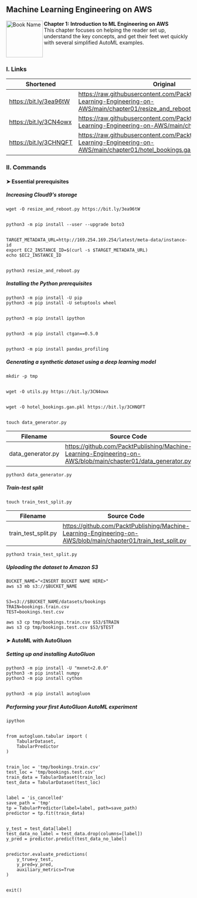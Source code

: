 ## Machine Learning Engineering on AWS

<a href="https://www.packtpub.com/product/machine-learning-engineering-on-aws/9781803247595"><img src="https://static.packt-cdn.com/products/9781803247595/cover/smaller" alt="Book Name" height="100px" align="left"></a>

**Chapter 1: Introduction to ML Engineering on AWS** <br />
This chapter focuses on helping the reader set up, understand the key concepts, and get their feet wet quickly with several
simplified AutoML examples.

<br />

### I. Links

| Shortened              | Original                                                                                                                    |
|------------------------|-----------------------------------------------------------------------------------------------------------------------------|
| https://bit.ly/3ea96tW | https://raw.githubusercontent.com/PacktPublishing/Machine-Learning-Engineering-on-AWS/main/chapter01/resize_and_reboot.py   |
| https://bit.ly/3CN4owx | https://raw.githubusercontent.com/PacktPublishing/Machine-Learning-Engineering-on-AWS/main/chapter01/utils.py               |
| https://bit.ly/3CHNQFT | https://raw.githubusercontent.com/PacktPublishing/Machine-Learning-Engineering-on-AWS/main/chapter01/hotel_bookings.gan.pkl |

### II. Commands

#### ➤ Essential prerequisites

##### Increasing Cloud9's storage

```
wget -O resize_and_reboot.py https://bit.ly/3ea96tW


python3 -m pip install --user --upgrade boto3


TARGET_METADATA_URL=http://169.254.169.254/latest/meta-data/instance-id
export EC2_INSTANCE_ID=$(curl -s $TARGET_METADATA_URL)
echo $EC2_INSTANCE_ID


python3 resize_and_reboot.py
```

##### Installing the Python prerequisites

```
python3 -m pip install -U pip
python3 -m pip install -U setuptools wheel


python3 -m pip install ipython


python3 -m pip install ctgan==0.5.0


python3 -m pip install pandas_profiling
```

##### Generating a synthetic dataset using a deep learning model

```
mkdir -p tmp


wget -O utils.py https://bit.ly/3CN4owx


wget -O hotel_bookings.gan.pkl https://bit.ly/3CHNQFT


touch data_generator.py
```

| Filename          | Source Code                                                                                                  |
|-------------------|--------------------------------------------------------------------------------------------------------------|
| data_generator.py | https://github.com/PacktPublishing/Machine-Learning-Engineering-on-AWS/blob/main/chapter01/data_generator.py |

```
python3 data_generator.py
```

##### Train-test split

```
touch train_test_split.py
```

| Filename            | Source Code                                                                                                    |
|---------------------|----------------------------------------------------------------------------------------------------------------|
| train_test_split.py | https://github.com/PacktPublishing/Machine-Learning-Engineering-on-AWS/blob/main/chapter01/train_test_split.py |

```
python3 train_test_split.py
```

##### Uploading the dataset to Amazon S3

```
BUCKET_NAME="<INSERT BUCKET NAME HERE>" 
aws s3 mb s3://$BUCKET_NAME


S3=s3://$BUCKET_NAME/datasets/bookings 
TRAIN=bookings.train.csv 
TEST=bookings.test.csv

aws s3 cp tmp/bookings.train.csv $S3/$TRAIN 
aws s3 cp tmp/bookings.test.csv $S3/$TEST
```

#### ➤ AutoML with AutoGluon

##### Setting up and installing AutoGluon

```
python3 -m pip install -U "mxnet<2.0.0" 
python3 -m pip install numpy
python3 -m pip install cython


python3 -m pip install autogluon
```

##### Performing your first AutoGluon AutoML experiment

```
ipython


from autogluon.tabular import ( 
    TabularDataset,
    TabularPredictor
)


train_loc = 'tmp/bookings.train.csv' 
test_loc = 'tmp/bookings.test.csv' 
train_data = TabularDataset(train_loc) 
test_data = TabularDataset(test_loc)


label = 'is_cancelled' 
save_path = 'tmp'
tp = TabularPredictor(label=label, path=save_path)
predictor = tp.fit(train_data) 


y_test = test_data[label]
test_data_no_label = test_data.drop(columns=[label])
y_pred = predictor.predict(test_data_no_label)


predictor.evaluate_predictions(
    y_true=y_test,
    y_pred=y_pred,
    auxiliary_metrics=True
)


exit()
```
